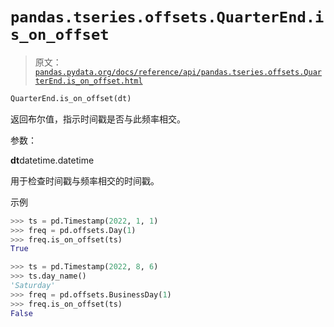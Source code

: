 # `pandas.tseries.offsets.QuarterEnd.is_on_offset`

> 原文：[`pandas.pydata.org/docs/reference/api/pandas.tseries.offsets.QuarterEnd.is_on_offset.html`](https://pandas.pydata.org/docs/reference/api/pandas.tseries.offsets.QuarterEnd.is_on_offset.html)

```py
QuarterEnd.is_on_offset(dt)
```

返回布尔值，指示时间戳是否与此频率相交。

参数：

**dt**datetime.datetime

用于检查时间戳与频率相交的时间戳。

示例

```py
>>> ts = pd.Timestamp(2022, 1, 1)
>>> freq = pd.offsets.Day(1)
>>> freq.is_on_offset(ts)
True 
```

```py
>>> ts = pd.Timestamp(2022, 8, 6)
>>> ts.day_name()
'Saturday'
>>> freq = pd.offsets.BusinessDay(1)
>>> freq.is_on_offset(ts)
False 
```
